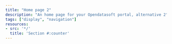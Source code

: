 ```yaml
---
title: "Home page 2"
description: "An home page for your Opendatasoft portal, alternative 2"
tags: ["display", "navigation"]
resources:
- src: '*/'
  title: 'Section #:counter'
---
```


